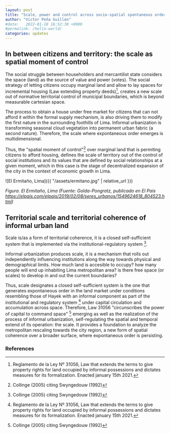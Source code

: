 ```yaml
---
layout: post
title: "Scale, power and control across socio-spatial spontaneous order"
author: "Victor Peña Guillen"
#date:   2022-01-18 16:52:30 +0900
#permalink: /hello-world/
categories: updates
---
```


## In between citizens and territory: the scale as spatial moment of control

The social struggle between householders and mercantilist state considers the space (land) as the source of value and power (votes). The social strategy of letting citizens occupy marginal land and allow to lay spaces for incremental housing (Law extending property deeds)[^1], creates a new scale out of normative territorial control of municipal boundaries, which is beyond measurable cartesian space.

The process to obtain a house under free market for citizens that can not afford it within the formal supply mechanism, is also driving them to modify the first nature in the surrounding foothills of Lima. Informal urbanization is transforming seasonal cloud vegetation into permanent urban fabric (a second nature). Therefore, the scale where expontaneous order emerges is multidimensional.

Thus, the "spatial moment of control"[^2] over marginal land that is permiting citizens to afford housing, defines the scale of territory out of the control of social institutions and its values that are defined by social relationships at a given moment, which in this case is the stage of decentralized expansion of the city in the context of economic growth in Lima.

![El Ermitaño, Lima]({{ "/assets/ermitano.jpg" | relative_url }})

*Figura. El Ermitaño, Lima (Fuente: Golda-Pongratz, publicado en El Pais <https://elpais.com/elpais/2019/02/08/seres_urbanos/1549624618_804523.html>)*

## Territorial scale and territorial coherence of informal urban land

Scale is/as a form of territorial coherence, it is a closed self-sufficient system that is implemented via the institutional-regulatory system [^2].

Informal urbanization produces scale, it is a mechanism that rolls out independiently influencing institutions along the way towards physical and demographical limits. How much land is accesible to occupy? how many people will end up inhabiting Lima metropolitan area? is there free space (or scales) to develop in and out the current boundaries?

Thus, scale designates a closed self-sufficient system is the one that generates expontaneous order in the land market under conditions resembling those of Hayek with an informal component as part of the institutional and regulatory system [^1] under capital circulation and accumulation across space. Therefore, Law 31056 "circunscribes the power of capital to command space" [^2] emerging as well as the realization of the process of informal urbanization, self-regulating the spatial and temporal extend of its operation: the scale. It provides a foundation to analyze the metropolitan rescaling towards the city region, a new form of spatial coherence over a broader surface, where expontaneous order is persisting.

### References

[^1]: Reglamento de la Ley Nº 31056, Law that extends the terms to give property rights for land occupied by informal possessions and dictates measures for its formalization. Enacted january 15th 2021.

[^2]: Collinge (2005) citing Swyngedouw (1992)
